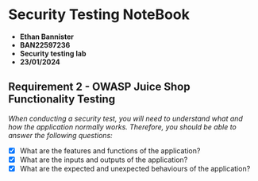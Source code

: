 # Security Testing NoteBook

- **Ethan Bannister**
- **BAN22597236**
- **Security testing lab**
- **23/01/2024**

## Requirement 2 - OWASP Juice Shop Functionality Testing

_When conducting a security test, you will need to understand what and how the application
normally works. Therefore, you should be able to answer the following questions:_

-[x] What are the features and functions of the application?
-[x] What are the inputs and outputs of the application?
-[x] What are the expected and unexpected behaviours of the application?
